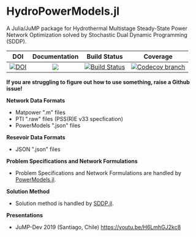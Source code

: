 # HydroPowerModels.jl
A Julia/JuMP package for Hydrothermal Multistage Steady-State Power Network Optimization solved by Stochastic Dual Dynamic Programming (SDDP).

| **DOI** |**Documentation** | **Build Status** | **Coverage** |
|:-----------------:|:-----------------:|:-----------------:|:-----------------:|
|[![DOI](https://zenodo.org/badge/166077703.svg)](https://zenodo.org/badge/latestdoi/166077703)|[![][docs-latest-img]][docs-latest-url] | [![Build Status][build-img]][build-url] | [![Codecov branch][codecov-img]][codecov-url] |

[build-img]: https://travis-ci.com/andrewrosemberg/HydroPowerModels.jl.svg?branch=master
[build-url]: https://travis-ci.com/andrewrosemberg/HydroPowerModels.jl

[codecov-img]: https://codecov.io/gh/andrewrosemberg/HydroPowerModels.jl/coverage.svg?branch=master
[codecov-url]: https://codecov.io/gh/andrewrosemberg/HydroPowerModels.jl?branch=master

[docs-latest-img]: https://img.shields.io/badge/docs-latest-blue.svg
[docs-latest-url]: https://andrewrosemberg.github.io/HydroPowerModels.jl/latest/

**If you are struggling to figure out how to use something, raise a Github issue!**

**Network Data Formats**
* Matpower ".m" files
* PTI ".raw" files (PSS(R)E v33 specfication)
* PowerModels ".json" files

**Resevoir Data Formats**
* JSON ".json" files

**Problem Specifications and Network Formulations**
* Problem Specifications and Network Formulations are handled by [PowerModels.jl](https://github.com/lanl-ansi/PowerModels.jl).

**Solution Method**
* Solution method is handled by [SDDP.jl](https://github.com/odow/SDDP.jl).

**Presentations**
* JuMP-Dev 2019 (Santiago, Chile) https://youtu.be/H6LmhGJ2kc8
